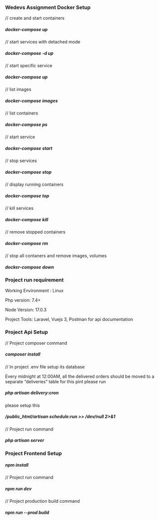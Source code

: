 ### Wedevs Assignment Docker Setup
// create and start containers
##### docker-compose up
// start services with detached mode
##### docker-compose -d up
// start specific service
##### docker-compose up <service-name>
// list images
##### docker-compose images
// list containers
##### docker-compose ps
// start service
##### docker-compose start
// stop services
##### docker-compose stop
// display running containers
##### docker-compose top
// kill services
##### docker-compose kill
// remove stopped containers
##### docker-compose rm
// stop all contaners and remove images, volumes
##### docker-compose down

### Project run requirement
 Working Environment : Linux
 
 Php version: 7.4+
 
 Node Version: 17.0.3
 
 Project Tools: Laravel, Vuejs 3, Postman for api documentation

### Project Api Setup
// Project composer command 
##### composer install 
// In project .env file setup its database 
 
Every midnight at 12:00AM, all the delivered orders should be moved to a separate “deliveries” table for this pint please run 
 
##### php artisan delivery:cron
 
please setup this

##### /public_html/artisan schedule:run >> /dev/null 2>&1

// Project run command
##### php artisan server 
### Project Frontend Setup 

##### npm install   
// Project run command
##### npm run dev
// Project production build command
##### npm run --prod build  
